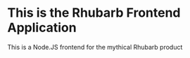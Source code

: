 # This is the Rhubarb Frontend Application

This is a Node.JS frontend for the mythical Rhubarb product



